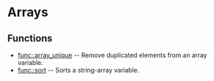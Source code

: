 # Arrays
## Functions
* [func::array_unique](array/array_unique.sh.md) -- Remove duplicated elements from an array variable.
* [func::sort](array/sort.sh.md) -- Sorts a string-array variable.
